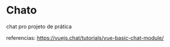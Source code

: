 # Chato
chat pro projeto de prática

referencias:
https://vuejs.chat/tutorials/vue-basic-chat-module/
